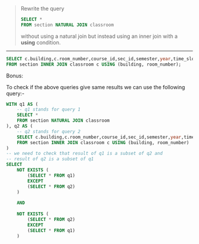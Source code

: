 > Rewrite the query 
> 
> ```sql
> SELECT * 
> FROM section NATURAL JOIN classroom 
> ```
> 
> without using a natural join but instead using an inner join with a **using**
> condition.

--------------------------------

```sql
SELECT c.building,c.room_number,course_id,sec_id,semester,year,time_slot_id,capacity
FROM section INNER JOIN classroom c USING (building, room_number); 
```


Bonus: 

To check if the above queries give same results we can use the following query:-

```sql
WITH q1 AS (
    -- q1 stands for query 1
    SELECT * 
    FROM section NATURAL JOIN classroom 
), q2 AS (
    -- q2 stands for query 2 
    SELECT c.building,c.room_number,course_id,sec_id,semester,year,time_slot_id,capacity
    FROM section INNER JOIN classroom c USING (building, room_number)
) 
-- we need to check that result of q1 is a subset of q2 and 
-- result of q2 is a subset of q1
SELECT 
    NOT EXISTS (
        (SELECT * FROM q1)
        EXCEPT
        (SELECT * FROM q2)
    ) 
    
    AND 
    
    NOT EXISTS (
        (SELECT * FROM q2) 
        EXCEPT 
        (SELECT * FROM q1)
    )
```